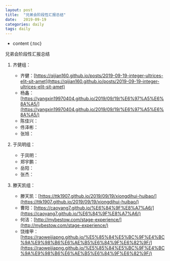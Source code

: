 ```yaml
---
layout: post
title:  "兄弟会阶段性汇报总结"
date:   2019-09-19
categories: daily
tags: daily
---
```


* content
{:toc}

兄弟会阶段性汇报总结

1. 齐健组：
    * 齐健：[https://qijian160.github.io/posts/2019-09-19-integer-ultrices-elit-sit-amet](https://qijian160.github.io/posts/2019-09-19-integer-ultrices-elit-sit-amet)
    * 杨鑫：[https://yangxin19970404.github.io/2019/09/19/%E6%97%A5%E6%8A%A5/](https://yangxin19970404.github.io/2019/09/19/%E6%97%A5%E6%8A%A5/)
    * 陈佳兴：
    * 佟泽彬：
    * 张旭：

2. 于凤明组：
    * 于凤明：
    * 郑宇鹏：
    * 岳阳：
    * 张杰：

3. 滕天凯组：
    * 滕天凯：[https://ttk1907.github.io/2019/09/19/xiongdihui-huibao/](https://ttk1907.github.io/2019/09/19/xiongdihui-huibao/)
    * 曹阳：[https://caoyang7.github.io/%E6%84%9F%E8%A7%A6/](https://caoyang7.github.io/%E6%84%9F%E8%A7%A6/)
    * 何洁：[http://mybestow.com/stage-experience/](http://mybestow.com/stage-experience/)
    * 饶维甲：[https://raoweijiapng.github.io/%E5%85%84%E5%BC%9F%E4%BC%9A%E9%98%B6%E6%AE%B5%E6%84%9F%E6%82%9F/](https://raoweijiapng.github.io/%E5%85%84%E5%BC%9F%E4%BC%9A%E9%98%B6%E6%AE%B5%E6%84%9F%E6%82%9F/)
















